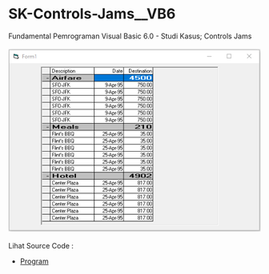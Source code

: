 # SK-Controls-Jams__VB6
Fundamental Pemrograman Visual Basic 6.0 - Studi Kasus; Controls Jams<br><br>
<img src="https://github.com/RizkyKhapidsyah/SK-Controls-Jams__VB6/blob/main/result/001.PNG"><br><br>
Lihat Source Code : <br>
- <a href="https://github.com/RizkyKhapidsyah/SK-Controls-Jams__VB6/blob/main/Form1.frm">Program</a>
